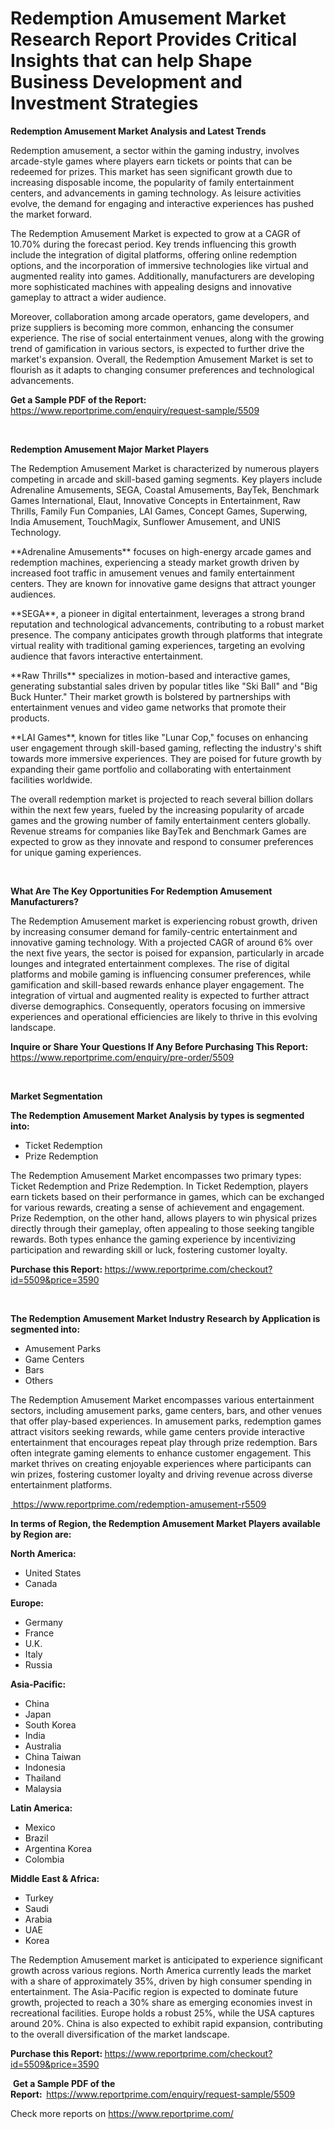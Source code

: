 <p><h1>Redemption Amusement Market Research Report Provides Critical Insights that can help Shape Business Development and Investment Strategies</h1></p><p><strong>Redemption Amusement Market Analysis and Latest Trends</strong></p>
<p><p>Redemption amusement, a sector within the gaming industry, involves arcade-style games where players earn tickets or points that can be redeemed for prizes. This market has seen significant growth due to increasing disposable income, the popularity of family entertainment centers, and advancements in gaming technology. As leisure activities evolve, the demand for engaging and interactive experiences has pushed the market forward.</p><p>The Redemption Amusement Market is expected to grow at a CAGR of 10.70% during the forecast period. Key trends influencing this growth include the integration of digital platforms, offering online redemption options, and the incorporation of immersive technologies like virtual and augmented reality into games. Additionally, manufacturers are developing more sophisticated machines with appealing designs and innovative gameplay to attract a wider audience.</p><p>Moreover, collaboration among arcade operators, game developers, and prize suppliers is becoming more common, enhancing the consumer experience. The rise of social entertainment venues, along with the growing trend of gamification in various sectors, is expected to further drive the market's expansion. Overall, the Redemption Amusement Market is set to flourish as it adapts to changing consumer preferences and technological advancements.</p></p>
<p><strong>Get a Sample PDF of the Report:&nbsp;</strong> <a href="https://www.reportprime.com/enquiry/request-sample/5509?utm_campaign=2625&utm_medium=2&utm_source=Github&utm_content=ia&utm_term=19032025&utm_id=redemption-amusement">https://www.reportprime.com/enquiry/request-sample/5509</a></p>
<p>&nbsp;</p>
<p><strong>Redemption Amusement Major Market Players</strong></p>
<p><p>The Redemption Amusement Market is characterized by numerous players competing in arcade and skill-based gaming segments. Key players include Adrenaline Amusements, SEGA, Coastal Amusements, BayTek, Benchmark Games International, Elaut, Innovative Concepts in Entertainment, Raw Thrills, Family Fun Companies, LAI Games, Concept Games, Superwing, India Amusement, TouchMagix, Sunflower Amusement, and UNIS Technology.</p><p>**Adrenaline Amusements** focuses on high-energy arcade games and redemption machines, experiencing a steady market growth driven by increased foot traffic in amusement venues and family entertainment centers. They are known for innovative game designs that attract younger audiences.</p><p>**SEGA**, a pioneer in digital entertainment, leverages a strong brand reputation and technological advancements, contributing to a robust market presence. The company anticipates growth through platforms that integrate virtual reality with traditional gaming experiences, targeting an evolving audience that favors interactive entertainment.</p><p>**Raw Thrills** specializes in motion-based and interactive games, generating substantial sales driven by popular titles like "Ski Ball" and "Big Buck Hunter." Their market growth is bolstered by partnerships with entertainment venues and video game networks that promote their products.</p><p>**LAI Games**, known for titles like "Lunar Cop," focuses on enhancing user engagement through skill-based gaming, reflecting the industry's shift towards more immersive experiences. They are poised for future growth by expanding their game portfolio and collaborating with entertainment facilities worldwide.</p><p>The overall redemption market is projected to reach several billion dollars within the next few years, fueled by the increasing popularity of arcade games and the growing number of family entertainment centers globally. Revenue streams for companies like BayTek and Benchmark Games are expected to grow as they innovate and respond to consumer preferences for unique gaming experiences.</p></p>
<p>&nbsp;</p>
<p><strong>What Are The Key Opportunities For Redemption Amusement Manufacturers?</strong></p>
<p><p>The Redemption Amusement market is experiencing robust growth, driven by increasing consumer demand for family-centric entertainment and innovative gaming technology. With a projected CAGR of around 6% over the next five years, the sector is poised for expansion, particularly in arcade lounges and integrated entertainment complexes. The rise of digital platforms and mobile gaming is influencing consumer preferences, while gamification and skill-based rewards enhance player engagement. The integration of virtual and augmented reality is expected to further attract diverse demographics. Consequently, operators focusing on immersive experiences and operational efficiencies are likely to thrive in this evolving landscape.</p></p>
<p><strong>Inquire or Share Your Questions If Any Before Purchasing This Report:</strong> <a href="https://www.reportprime.com/enquiry/pre-order/5509?utm_campaign=2625&utm_medium=2&utm_source=Github&utm_content=ia&utm_term=19032025&utm_id=redemption-amusement">https://www.reportprime.com/enquiry/pre-order/5509</a></p>
<p>&nbsp;</p>
<p><strong>Market Segmentation</strong></p>
<p><strong>The Redemption Amusement Market Analysis by types is segmented into:</strong></p>
<p><ul><li>Ticket Redemption</li><li>Prize Redemption</li></ul></p>
<p><p>The Redemption Amusement Market encompasses two primary types: Ticket Redemption and Prize Redemption. In Ticket Redemption, players earn tickets based on their performance in games, which can be exchanged for various rewards, creating a sense of achievement and engagement. Prize Redemption, on the other hand, allows players to win physical prizes directly through their gameplay, often appealing to those seeking tangible rewards. Both types enhance the gaming experience by incentivizing participation and rewarding skill or luck, fostering customer loyalty.</p></p>
<p><strong>Purchase this Report:&nbsp;</strong><a href="https://www.reportprime.com/checkout?id=5509&price=3590&utm_campaign=2625&utm_medium=2&utm_source=Github&utm_content=ia&utm_term=19032025&utm_id=redemption-amusement">https://www.reportprime.com/checkout?id=5509&price=3590</a></p>
<p>&nbsp;</p>
<p><strong>The Redemption Amusement Market Industry Research by Application is segmented into:</strong></p>
<p><ul><li>Amusement Parks</li><li>Game Centers</li><li>Bars</li><li>Others</li></ul></p>
<p><p>The Redemption Amusement Market encompasses various entertainment sectors, including amusement parks, game centers, bars, and other venues that offer play-based experiences. In amusement parks, redemption games attract visitors seeking rewards, while game centers provide interactive entertainment that encourages repeat play through prize redemption. Bars often integrate gaming elements to enhance customer engagement. This market thrives on creating enjoyable experiences where participants can win prizes, fostering customer loyalty and driving revenue across diverse entertainment platforms.</p></p>
<p><a href="https://www.reportprime.com/redemption-amusement-r5509?utm_campaign=2625&utm_medium=2&utm_source=Github&utm_content=ia&utm_term=19032025&utm_id=redemption-amusement">&nbsp;https://www.reportprime.com/redemption-amusement-r5509</a></p>
<p><strong>In terms of Region, the Redemption Amusement Market Players available by Region are:</strong></p>
<p>
    <p> <strong> North America: </strong>
        <ul>
            <li>United States</li>
            <li>Canada</li>
        </ul>
        </p> 
    <p> <strong> Europe: </strong>
        <ul>
            <li>Germany</li>
            <li>France</li>
            <li>U.K.</li>
            <li>Italy</li>
            <li>Russia</li>
        </ul>
        </p> 
    <p> <strong> Asia-Pacific: </strong>
        <ul>
            <li>China</li>
            <li>Japan</li>
            <li>South Korea</li>
            <li>India</li>
            <li>Australia</li>
            <li>China Taiwan</li>
            <li>Indonesia</li>
            <li>Thailand</li>
            <li>Malaysia</li>
        </ul>
        </p> 
    <p> <strong> Latin America: </strong>
        <ul>
            <li>Mexico</li>
            <li>Brazil</li>
            <li>Argentina Korea</li>
            <li>Colombia</li>
        </ul>
        </p> 
    <p> <strong> Middle East & Africa: </strong>
        <ul>
            <li>Turkey</li>
            <li>Saudi</li>
            <li>Arabia</li>
            <li>UAE</li>
            <li>Korea</li>
        </ul>
    </p>
    </p>
<p><p>The Redemption Amusement market is anticipated to experience significant growth across various regions. North America currently leads the market with a share of approximately 35%, driven by high consumer spending in entertainment. The Asia-Pacific region is expected to dominate future growth, projected to reach a 30% share as emerging economies invest in recreational facilities. Europe holds a robust 25%, while the USA captures around 20%. China is also expected to exhibit rapid expansion, contributing to the overall diversification of the market landscape.</p></p>
<p><strong>Purchase this Report: </strong><a href="https://www.reportprime.com/checkout?id=5509&price=3590&utm_campaign=2625&utm_medium=2&utm_source=Github&utm_content=ia&utm_term=19032025&utm_id=redemption-amusement">https://www.reportprime.com/checkout?id=5509&price=3590</a></p>
<p>&nbsp;<strong>Get a Sample PDF of the Report:&nbsp;&nbsp;</strong><a href="https://www.reportprime.com/enquiry/request-sample/5509?utm_campaign=2625&utm_medium=2&utm_source=Github&utm_content=ia&utm_term=19032025&utm_id=redemption-amusement">https://www.reportprime.com/enquiry/request-sample/5509</a></p>
<p><strong></strong></p>
<p>Check more reports on <a href="https://www.reportprime.com/?utm_campaign=2625&utm_medium=2&utm_source=Github&utm_content=ia&utm_term=19032025&utm_id=redemption-amusement">https://www.reportprime.com/</a></p>